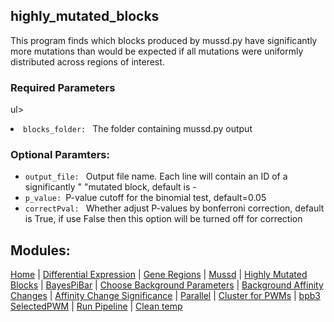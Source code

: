 ## highly_mutated_blocks
<p>This program finds which blocks produced by mussd.py have significantly more mutations than would be expected if all mutations were uniformly distributed across regions of interest. </p>

### Required Parameters
ul>

  <li><code>blocks_folder: </code> The folder containing mussd.py output</li>

</ul>

### Optional Paramters:
<ul>
  <li><code>output_file: </code> Output file name. Each line will contain an ID of a significantly "
                                                "mutated block, default is - </li>
<li><code>p_value: </code>P-value cutoff for the binomial test, default=0.05</li>
  <li><code>correctPval: </code> Whether adjust P-values by bonferroni correction, default is True, if use False then this option will be turned off for correction </li>

</ul>


## Modules:
[Home](index.md) | [Differential Expression](differential_expression.md) | [Gene Regions](gene_regions.md) | [Mussd](mussd.md) | [Highly Mutated Blocks](highly_mutated_blocks.md) | [BayesPiBar](bayespi_bar.md) | [Choose Background Parameters](choose_background_parameters.md) | [Background Affinity Changes](background_affinity_changes.md) | [Affinity Change Significance](affinity_change_significance_test.md) | [Parallel](parallel.md) | [Cluster for PWMs](make_cluster4pwm.md) | [bpb3 SelectedPWM](bpb3selectedPWM.md) | [Run Pipeline](run_pipeline.md) | [Clean temp](clean_tmp.md) 
